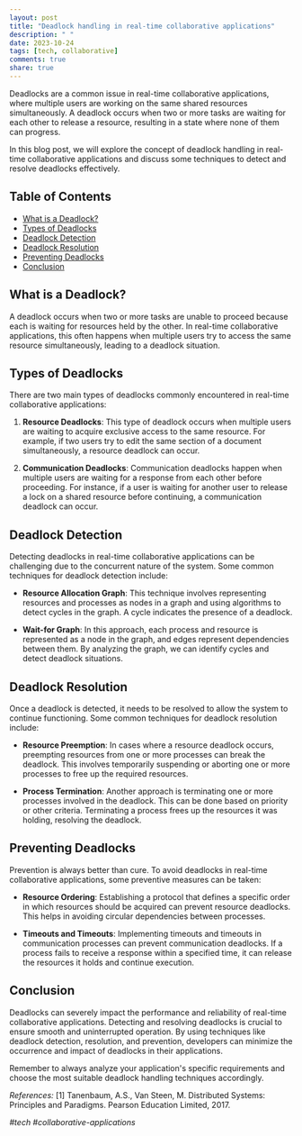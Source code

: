 ```yaml
---
layout: post
title: "Deadlock handling in real-time collaborative applications"
description: " "
date: 2023-10-24
tags: [tech, collaborative]
comments: true
share: true
---
```


Deadlocks are a common issue in real-time collaborative applications, where multiple users are working on the same shared resources simultaneously. A deadlock occurs when two or more tasks are waiting for each other to release a resource, resulting in a state where none of them can progress.

In this blog post, we will explore the concept of deadlock handling in real-time collaborative applications and discuss some techniques to detect and resolve deadlocks effectively.

## Table of Contents
- [What is a Deadlock?](#what-is-a-deadlock)
- [Types of Deadlocks](#types-of-deadlocks)
- [Deadlock Detection](#deadlock-detection)
- [Deadlock Resolution](#deadlock-resolution)
- [Preventing Deadlocks](#preventing-deadlocks)
- [Conclusion](#conclusion)

## What is a Deadlock?
A deadlock occurs when two or more tasks are unable to proceed because each is waiting for resources held by the other. In real-time collaborative applications, this often happens when multiple users try to access the same resource simultaneously, leading to a deadlock situation.

## Types of Deadlocks
There are two main types of deadlocks commonly encountered in real-time collaborative applications:
1. **Resource Deadlocks**: This type of deadlock occurs when multiple users are waiting to acquire exclusive access to the same resource. For example, if two users try to edit the same section of a document simultaneously, a resource deadlock can occur.

2. **Communication Deadlocks**: Communication deadlocks happen when multiple users are waiting for a response from each other before proceeding. For instance, if a user is waiting for another user to release a lock on a shared resource before continuing, a communication deadlock can occur.

## Deadlock Detection
Detecting deadlocks in real-time collaborative applications can be challenging due to the concurrent nature of the system. Some common techniques for deadlock detection include:
* **Resource Allocation Graph**: This technique involves representing resources and processes as nodes in a graph and using algorithms to detect cycles in the graph. A cycle indicates the presence of a deadlock.

* **Wait-for Graph**: In this approach, each process and resource is represented as a node in the graph, and edges represent dependencies between them. By analyzing the graph, we can identify cycles and detect deadlock situations.

## Deadlock Resolution
Once a deadlock is detected, it needs to be resolved to allow the system to continue functioning. Some common techniques for deadlock resolution include:
* **Resource Preemption**: In cases where a resource deadlock occurs, preempting resources from one or more processes can break the deadlock. This involves temporarily suspending or aborting one or more processes to free up the required resources.

* **Process Termination**: Another approach is terminating one or more processes involved in the deadlock. This can be done based on priority or other criteria. Terminating a process frees up the resources it was holding, resolving the deadlock.

## Preventing Deadlocks
Prevention is always better than cure. To avoid deadlocks in real-time collaborative applications, some preventive measures can be taken:
* **Resource Ordering**: Establishing a protocol that defines a specific order in which resources should be acquired can prevent resource deadlocks. This helps in avoiding circular dependencies between processes.

* **Timeouts and Timeouts**: Implementing timeouts and timeouts in communication processes can prevent communication deadlocks. If a process fails to receive a response within a specified time, it can release the resources it holds and continue execution.

## Conclusion
Deadlocks can severely impact the performance and reliability of real-time collaborative applications. Detecting and resolving deadlocks is crucial to ensure smooth and uninterrupted operation. By using techniques like deadlock detection, resolution, and prevention, developers can minimize the occurrence and impact of deadlocks in their applications.

Remember to always analyze your application's specific requirements and choose the most suitable deadlock handling techniques accordingly.

_References:_
[1] Tanenbaum, A.S., Van Steen, M. Distributed Systems: Principles and Paradigms. Pearson Education Limited, 2017.

_#tech #collaborative-applications_
